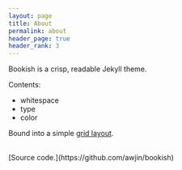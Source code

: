 ```yaml
---
layout: page
title: About
permalink: about
header_page: true
header_rank: 3
---
```


Bookish is a crisp, readable Jekyll theme.

Contents:
  - whitespace
  - type
  - color

Bound into a simple [grid layout](http://mdo.github.io/table-grid/).

<br>
[Source code.](https://github.com/awjin/bookish)
